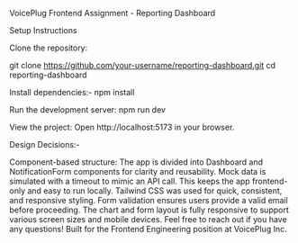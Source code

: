 VoicePlug Frontend Assignment - Reporting Dashboard

Setup Instructions

Clone the repository:

git clone https://github.com/your-username/reporting-dashboard.git
cd reporting-dashboard

Install dependencies:-
npm install

Run the development server:
npm run dev

View the project:
Open http://localhost:5173 in your browser.

Design Decisions:-

Component-based structure: The app is divided into Dashboard and NotificationForm components for clarity and reusability.
Mock data is simulated with a timeout to mimic an API call. This keeps the app frontend-only and easy to run locally.
Tailwind CSS was used for quick, consistent, and responsive styling.
Form validation ensures users provide a valid email before proceeding.
The chart and form layout is fully responsive to support various screen sizes and mobile devices.
Feel free to reach out if you have any questions!
Built for the Frontend Engineering position at VoicePlug Inc.
